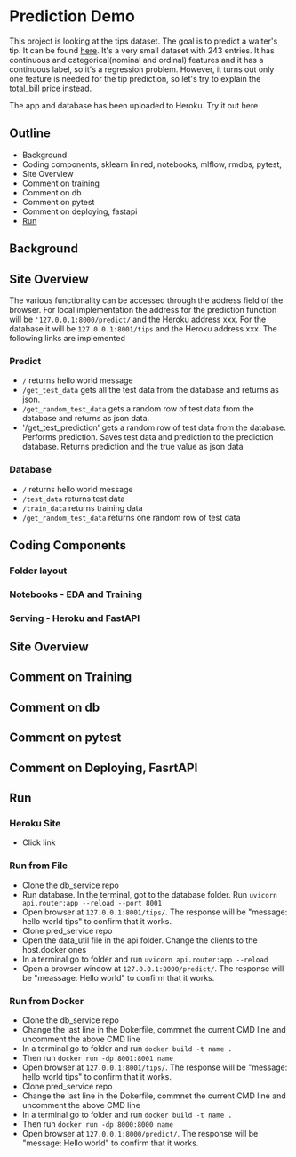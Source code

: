 # Prediction Demo
This project is looking at the tips dataset. The goal is to predict a waiter's tip. It can be found [here](https://www.kaggle.com/code/sanjanabasu/tips-dataset/data). It's a very small dataset with 243 entries. It has continuous and categorical(nominal and ordinal) features and it has a continuous label, so it's a regression problem. However, it turns out only one feature is needed for the tip prediction, so let's try to explain the total_bill price instead.

The app and database has been uploaded to Heroku. Try it out here

## Outline
- Background
- Coding components, sklearn lin red, notebooks, mlflow, rmdbs, pytest, 
- Site Overview
- Comment on training
- Comment on db
- Comment on pytest
- Comment on deploying, fastapi
- [Run](#run)

## Background

## Site Overview
The various functionality can be accessed through the address field of the browser. For local implementation the address for the prediction function will be `'127.0.0.1:8000/predict/` and the Heroku address xxx. For the database it will be `127.0.0.1:8001/tips` and the Heroku address xxx. The following links are implemented
### Predict
* `/` returns hello world message
* `/get_test_data` gets all the test data from the database and returns as json.
* `/get_random_test_data` gets a random row of test data from the database and returns as json data.
* '/get_test_prediction' gets a random row of test data from the database. Performs prediction. Saves test data and prediction to the prediction database. Returns prediction and the true value as json data

### Database
* `/` returns hello world message
* `/test_data` returns test data
* `/train_data` returns training data
* `/get_random_test_data` returns one random row of test data

## Coding Components
### Folder layout
### Notebooks - EDA and Training
### Serving - Heroku and FastAPI


## Site Overview


## Comment on Training


## Comment on db


## Comment on pytest


## Comment on Deploying, FasrtAPI

## Run
### Heroku Site
* Click link

### Run from File
* Clone the db_service repo
* Run database. In the terminal, got to the database folder. Run `uvicorn api.router:app --reload --port 8001`
* Open browser at `127.0.0.1:8001/tips/`. The response will be "message: hello world tips" to confirm that it works.
* Clone pred_service repo
* Open the data_util file in the api folder. Change the clients to the host.docker ones
* In a terminal go to folder and run `uvicorn api.router:app --reload`
* Open a browser window at `127.0.0.1:8000/predict/`. The response will be "meassage: Hello world" to confirm that it works.

### Run from Docker
* Clone the db_service repo
* Change the last line in the Dokerfile, commnet the current CMD line and uncomment the above CMD line
* In a terminal go to folder and run `docker build -t name .` 
* Then run `docker run -dp 8001:8001 name`
* Open browser at `127.0.0.1:8001/tips/`. The response will be "message: hello world tips" to confirm that it works.
* Clone pred_service repo
* Change the last line in the Dokerfile, commnet the current CMD line and uncomment the above CMD line
* In a terminal go to folder and run `docker build -t name .` 
* Then run `docker run -dp 8000:8000 name`
* Open browser at `127.0.0.1:8000/predict/`. The response will be "message: Hello world" to confirm that it works.
